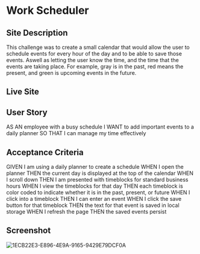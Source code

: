 # Work Scheduler

## Site Description
This challenge was to create a small calendar that would allow the user to schedule events for every hour of the day and to be able to save those events. Aswell as letting the user know the time, and the time that the events are taking place. For example, gray is in the past, red means the present, and green is upcoming events in the future.

## Live Site


## User Story
AS AN employee with a busy schedule
I WANT to add important events to a daily planner
SO THAT I can manage my time effectively

## Acceptance Criteria
GIVEN I am using a daily planner to create a schedule
WHEN I open the planner
THEN the current day is displayed at the top of the calendar
WHEN I scroll down
THEN I am presented with timeblocks for standard business hours
WHEN I view the timeblocks for that day
THEN each timeblock is color coded to indicate whether it is in the past, present, or future
WHEN I click into a timeblock
THEN I can enter an event
WHEN I click the save button for that timeblock
THEN the text for that event is saved in local storage
WHEN I refresh the page
THEN the saved events persist

## Screenshot
![1ECB22E3-E896-4E9A-9165-9429E79DCF0A](https://user-images.githubusercontent.com/122128252/230546884-4997a3e5-b6c0-46b7-a49f-f41918c030ab.jpeg)

